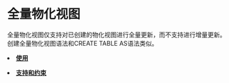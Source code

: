# 全量物化视图

全量物化视图仅支持对已创建的物化视图进行全量更新，而不支持进行增量更新。创建全量物化视图语法和CREATE TABLE AS语法类似。

<a href="使用.html"><li>**使用**</li></a>

<a href="支持和约束.html"><li>**支持和约束**</li></a>